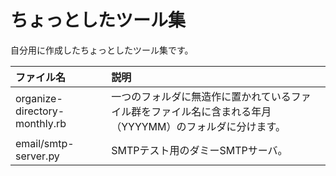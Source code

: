 # ちょっとしたツール集

自分用に作成したちょっとしたツール集です。

| ファイル名 | 説明 |
| :-- | :-- |
| organize-directory-monthly.rb | 一つのフォルダに無造作に置かれているファイル群をファイル名に含まれる年月（YYYYMM）のフォルダに分けます。 |
| email/smtp-server.py | SMTPテスト用のダミーSMTPサーバ。 |
